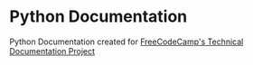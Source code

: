 # Python Documentation
Python Documentation created for [FreeCodeCamp's Technical Documentation Project](https://www.freecodecamp.org/learn/responsive-web-design/responsive-web-design-projects/build-a-technical-documentation-page)